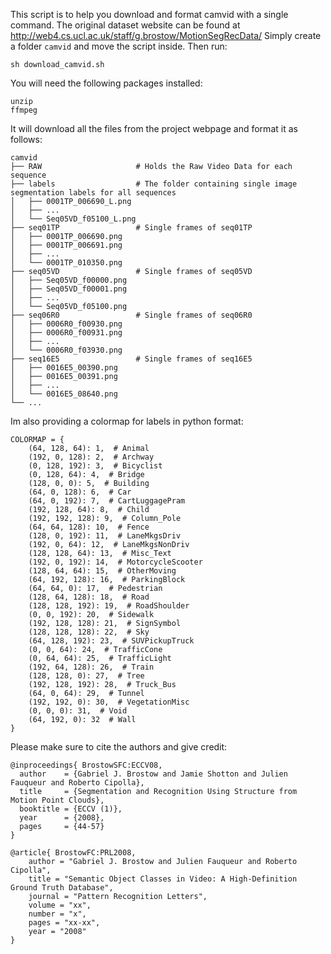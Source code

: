 This script is to help you download and format camvid with a single command.
The original dataset website can be found at http://web4.cs.ucl.ac.uk/staff/g.brostow/MotionSegRecData/
Simply create a folder `camvid` and move the script inside. Then run:

```
sh download_camvid.sh
```

You will need the following packages installed:
```
unzip
ffmpeg
```

It will download all the files from the project webpage and format it as follows:

```
camvid
├── RAW                     # Holds the Raw Video Data for each sequence
├── labels                  # The folder containing single image segmentation labels for all sequences
│   ├── 0001TP_006690_L.png
│   ├── ...
│   └── Seq05VD_f05100_L.png
├── seq01TP                 # Single frames of seq01TP
│   ├── 0001TP_006690.png
│   ├── 0001TP_006691.png
│   ├── ...
│   └── 0001TP_010350.png
├── seq05VD                 # Single frames of seq05VD
│   ├── Seq05VD_f00000.png
│   ├── Seq05VD_f00001.png
│   ├── ...
│   └── Seq05VD_f05100.png
├── seq06R0                 # Single frames of seq06R0
│   ├── 0006R0_f00930.png
│   ├── 0006R0_f00931.png
│   ├── ...
│   └── 0006R0_f03930.png
├── seq16E5                 # Single frames of seq16E5
│   ├── 0016E5_00390.png
│   ├── 0016E5_00391.png
│   ├── ...
│   └── 0016E5_08640.png
└── ...
```

Im also providing a colormap for labels in python format:
```
COLORMAP = {
	(64, 128, 64): 1,  # Animal
	(192, 0, 128): 2,  # Archway
	(0, 128, 192): 3,  # Bicyclist
	(0, 128, 64): 4,  # Bridge
	(128, 0, 0): 5,  # Building
	(64, 0, 128): 6,  # Car
	(64, 0, 192): 7,  # CartLuggagePram
	(192, 128, 64): 8,  # Child
	(192, 192, 128): 9,  # Column_Pole
	(64, 64, 128): 10,  # Fence
	(128, 0, 192): 11,  # LaneMkgsDriv
	(192, 0, 64): 12,  # LaneMkgsNonDriv
	(128, 128, 64): 13,  # Misc_Text
	(192, 0, 192): 14,  # MotorcycleScooter
	(128, 64, 64): 15,  # OtherMoving
	(64, 192, 128): 16,  # ParkingBlock
	(64, 64, 0): 17,  # Pedestrian
	(128, 64, 128): 18,  # Road
	(128, 128, 192): 19,  # RoadShoulder
	(0, 0, 192): 20,  # Sidewalk
	(192, 128, 128): 21,  # SignSymbol
	(128, 128, 128): 22,  # Sky
	(64, 128, 192): 23,  # SUVPickupTruck
	(0, 0, 64): 24,  # TrafficCone
	(0, 64, 64): 25,  # TrafficLight
	(192, 64, 128): 26,  # Train
	(128, 128, 0): 27,  # Tree
	(192, 128, 192): 28,  # Truck_Bus
	(64, 0, 64): 29,  # Tunnel
	(192, 192, 0): 30,  # VegetationMisc
	(0, 0, 0): 31,  # Void
	(64, 192, 0): 32  # Wall
}
```

Please make sure to cite the authors and give credit:
```
@inproceedings{ BrostowSFC:ECCV08,
  author    = {Gabriel J. Brostow and Jamie Shotton and Julien Fauqueur and Roberto Cipolla},
  title     = {Segmentation and Recognition Using Structure from Motion Point Clouds},
  booktitle = {ECCV (1)},
  year      = {2008},
  pages     = {44-57}
}
   
@article{ BrostowFC:PRL2008,
    author = "Gabriel J. Brostow and Julien Fauqueur and Roberto Cipolla",
    title = "Semantic Object Classes in Video: A High-Definition Ground Truth Database",
    journal = "Pattern Recognition Letters",
    volume = "xx",
    number = "x",   
    pages = "xx-xx",
    year = "2008"
}
```
